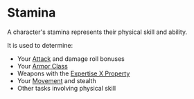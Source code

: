 # Stamina

A character's stamina represents their physical skill and ability.

It is used to determine:

- Your [Attack](../../Game%20Procedures/Combat/Attack.md) and damage roll bonuses
- Your [Armor Class](../Derived%20Statistics/Armor%20Class.md)
- Weapons with the [Expertise X Property](../../Items%20and%20Gear/Weapon%20Properties/Expertise%20X%20Property.md)
- Your [Movement](../../Game%20Procedures/Combat/Movement.md) and stealth
- Other tasks involving physical skill
